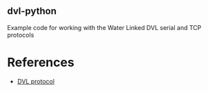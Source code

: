 dvl-python
----------

Example code for working with the Water Linked DVL serial and TCP protocols


References
==========

* [DVL protocol](https://waterlinked.github.io/dvl/dvl-protocol/)
